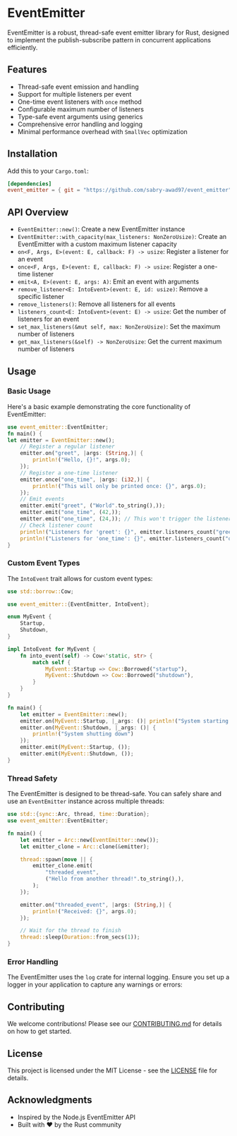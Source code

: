 # EventEmitter

EventEmitter is a robust, thread-safe event emitter library for Rust, designed to implement the publish-subscribe pattern in concurrent applications efficiently.

## Features

- Thread-safe event emission and handling
- Support for multiple listeners per event
- One-time event listeners with `once` method
- Configurable maximum number of listeners
- Type-safe event arguments using generics
- Comprehensive error handling and logging
- Minimal performance overhead with `SmallVec` optimization

## Installation

Add this to your `Cargo.toml`:

```toml
[dependencies]
event_emitter = { git = "https://github.com/sabry-awad97/event_emitter", branch = "main" }
```

## API Overview

- `EventEmitter::new()`: Create a new EventEmitter instance
- `EventEmitter::with_capacity(max_listeners: NonZeroUsize)`: Create an EventEmitter with a custom maximum listener capacity
- `on<F, Args, E>(event: E, callback: F) -> usize`: Register a listener for an event
- `once<F, Args, E>(event: E, callback: F) -> usize`: Register a one-time listener
- `emit<A, E>(event: E, args: A)`: Emit an event with arguments
- `remove_listener<E: IntoEvent>(event: E, id: usize)`: Remove a specific listener
- `remove_listeners()`: Remove all listeners for all events
- `listeners_count<E: IntoEvent>(event: E) -> usize`: Get the number of listeners for an event
- `set_max_listeners(&mut self, max: NonZeroUsize)`: Set the maximum number of listeners
- `get_max_listeners(&self) -> NonZeroUsize`: Get the current maximum number of listeners

## Usage

### Basic Usage

Here's a basic example demonstrating the core functionality of EventEmitter:

```rust
use event_emitter::EventEmitter;
fn main() {
let emitter = EventEmitter::new();
    // Register a regular listener
    emitter.on("greet", |args: (String,)| {
        println!("Hello, {}!", args.0);
    });
    // Register a one-time listener
    emitter.once("one_time", |args: (i32,)| {
        println!("This will only be printed once: {}", args.0);
    });
    // Emit events
    emitter.emit("greet", ("World".to_string(),));
    emitter.emit("one_time", (42,));
    emitter.emit("one_time", (24,)); // This won't trigger the listener
    // Check listener count
    println!("Listeners for 'greet': {}", emitter.listeners_count("greet"));
    println!("Listeners for 'one_time': {}", emitter.listeners_count("one_time"));
}
```

### Custom Event Types

The `IntoEvent` trait allows for custom event types:

```rs
use std::borrow::Cow;

use event_emitter::{EventEmitter, IntoEvent};

enum MyEvent {
    Startup,
    Shutdown,
}

impl IntoEvent for MyEvent {
    fn into_event(self) -> Cow<'static, str> {
        match self {
            MyEvent::Startup => Cow::Borrowed("startup"),
            MyEvent::Shutdown => Cow::Borrowed("shutdown"),
        }
    }
}

fn main() {
    let emitter = EventEmitter::new();
    emitter.on(MyEvent::Startup, |_args: ()| println!("System starting up"));
    emitter.on(MyEvent::Shutdown, |_args: ()| {
        println!("System shutting down")
    });
    emitter.emit(MyEvent::Startup, ());
    emitter.emit(MyEvent::Shutdown, ());
}
```

### Thread Safety

The EventEmitter is designed to be thread-safe. You can safely share and use an `EventEmitter` instance across multiple threads:

```rs
use std::{sync::Arc, thread, time::Duration};
use event_emitter::EventEmitter;

fn main() {
    let emitter = Arc::new(EventEmitter::new());
    let emitter_clone = Arc::clone(&emitter);

    thread::spawn(move || {
        emitter_clone.emit(
            "threaded_event",
            ("Hello from another thread!".to_string(),),
        );
    });

    emitter.on("threaded_event", |args: (String,)| {
        println!("Received: {}", args.0);
    });

    // Wait for the thread to finish
    thread::sleep(Duration::from_secs(1));
}
```

### Error Handling

The EventEmitter uses the `log` crate for internal logging. Ensure you set up a logger in your application to capture any warnings or errors:

## Contributing

We welcome contributions! Please see our [CONTRIBUTING.md](CONTRIBUTING.md) for details on how to get started.

## License

This project is licensed under the MIT License - see the [LICENSE](LICENSE) file for details.

## Acknowledgments

- Inspired by the Node.js EventEmitter API
- Built with ❤️ by the Rust community
